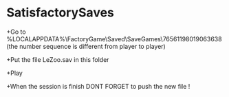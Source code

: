 # SatisfactorySaves

+Go to %LOCALAPPDATA%\FactoryGame\Saved\SaveGames\76561198019063638 (the number sequence is different from player to player)

+Put the file LeZoo.sav in this folder

+Play

+When the session is finish DONT FORGET to push the new file !

